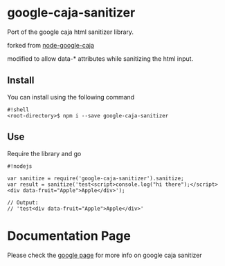 # google-caja-sanitizer

Port of the google caja html sanitizer library.

forked from [node-google-caja](https://github.com/superkhau/node-google-caja)

modified to allow data-* attributes while sanitizing the html input.

## Install
You can install using the following command

```
#!shell
<root-directory>$ npm i --save google-caja-sanitizer

```

## Use

Require the library and go

```
#!nodejs

var sanitize = require('google-caja-sanitizer').sanitize;
var result = sanitize('test<script>console.log("hi there");</script><div data-fruit="Apple">Apple</div>');

// Output:
// 'test<div data-fruit="Apple">Apple</div>'
```

# Documentation Page
Please check the [google page](https://code.google.com/p/google-caja/wiki/JsHtmlSanitizer) for more info on google caja sanitizer
